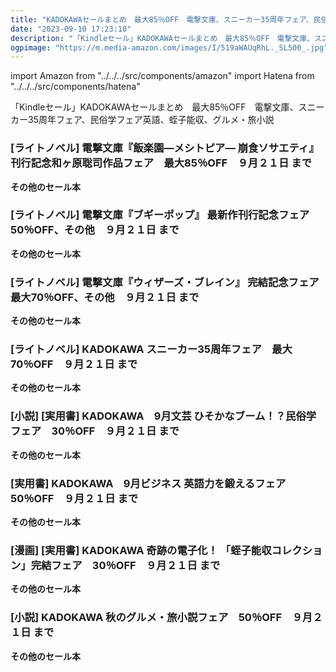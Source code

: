 ```yaml
---
title: "KADOKAWAセールまとめ　最大85％OFF　電撃文庫、スニーカー35周年フェア、民俗学フェア英語、蛭子能収、グルメ・旅小説"
date: "2023-09-10 17:23:18"
description: "「Kindleセール」KADOKAWAセールまとめ　最大85％OFF　電撃文庫、スニーカー35周年フェア、民俗学フェア英語、蛭子能収、グルメ・旅小説"
ogpimage: "https://m.media-amazon.com/images/I/519aWAUqRhL._SL500_.jpg"
---
```

import Amazon from "../../../src/components/amazon"
import Hatena from "../../../src/components/hatena"

「Kindleセール」KADOKAWAセールまとめ　最大85％OFF　電撃文庫、スニーカー35周年フェア、民俗学フェア英語、蛭子能収、グルメ・旅小説




### [ライトノベル] 電撃文庫『飯楽園―メシトピア― 崩食ソサエティ』 刊行記念和ヶ原聡司作品フェア　最大85％OFF　９月２１日 まで

<Amazon asin="B01N5A2BKV" />



<Amazon asin="B06XC41BMC" />



<Amazon asin="B01MUG8HII" />


**その他のセール本**

<Hatena src="https://kyukyunyorituryo.github.io/kindle_sale/html/20230921s35075.html" title=""/>


### [ライトノベル] 電撃文庫『ブギーポップ』 最新作刊行記念フェア　50％OFF、その他　９月２１日 まで

<Amazon asin="B00QWGZ3Y4" />



<Amazon asin="B00QWGZ1JG" />



<Amazon asin="B00QWGZ3Q2" />


**その他のセール本**

<Hatena src="https://kyukyunyorituryo.github.io/kindle_sale/html/20230921s35080.html" title=""/>


### [ライトノベル] 電撃文庫『ウィザーズ・ブレイン』 完結記念フェア　最大70％OFF、その他　９月２１日 まで

<Amazon asin="B00JXEFTAA" />



<Amazon asin="B0C36N7HB5" />


**その他のセール本**

<Hatena src="https://kyukyunyorituryo.github.io/kindle_sale/html/20230921s35081.html" title=""/>


### [ライトノベル] KADOKAWA スニーカー35周年フェア　最大70％OFF　９月２１日 まで

<Amazon asin="B07VQR87DP" />


<Amazon asin="B00MQJZ6V6" />


<Amazon asin="B009GPMSH8" />


**その他のセール本**

<Hatena src="https://kyukyunyorituryo.github.io/kindle_sale/html/20230921s35077.html" title=""/>


### [小説] [実用書] KADOKAWA　9月文芸 ひそかなブーム！？民俗学フェア　30％OFF　９月２１日 まで

<Amazon asin="B09V1ZSDPY" />


<Amazon asin="B07NW3T638" />


<Amazon asin="B0B2JJBH8B" />


**その他のセール本**

<Hatena src="https://kyukyunyorituryo.github.io/kindle_sale/html/20230921s35082.html" title=""/>


### [実用書] KADOKAWA　9月ビジネス 英語力を鍛えるフェア　50％OFF　９月２１日 まで

<Amazon asin="B08Y58HJ3K" />


<Amazon asin="B0BS8XXJBM" />


<Amazon asin="B09VKB2SKZ" />


**その他のセール本**

<Hatena src="https://kyukyunyorituryo.github.io/kindle_sale/html/20230921s35083.html" title=""/>


### [漫画] [実用書] KADOKAWA 奇跡の電子化！ 「蛭子能収コレクション」完結フェア　30％OFF　９月２１日 まで

<Amazon asin="B0CBTJ9P67" />


<Amazon asin="B0C88PMT5V" />


<Amazon asin="B00MIFE4DO" />


**その他のセール本**

<Hatena src="https://kyukyunyorituryo.github.io/kindle_sale/html/20230921s35085.html" title=""/>


### [小説] KADOKAWA 秋のグルメ・旅小説フェア　50％OFF　９月２１日 まで

<Amazon asin="B0BXN86CMK" />


<Amazon asin="B0BHL8W36Q" />


<Amazon asin="B01FEURL4I" />


**その他のセール本**

<Hatena src="https://kyukyunyorituryo.github.io/kindle_sale/html/20230921s35084.html" title=""/>

